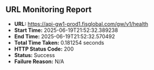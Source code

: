 ## URL Monitoring Report

- **URL:** https://api-gw1-prod1.fisglobal.com/gw/v1/health
- **Start Time:** 2025-06-19T21:52:32.389238
- **End Time:** 2025-06-19T21:52:32.570492
- **Total Time Taken:** 0.181254 seconds
- **HTTP Status Code:** 200
- **Status:** Success
- **Failure Reason:** N/A
